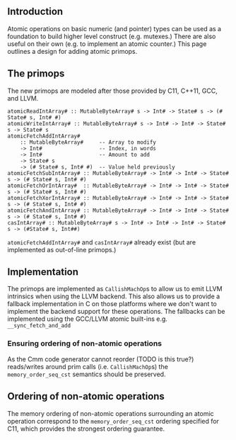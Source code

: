 ## Introduction



Atomic operations on basic numeric (and pointer) types can be used as a foundation to build higher level construct (e.g. mutexes.) There are also useful on their own (e.g. to implement an atomic counter.) This page outlines a design for adding atomic primops.


## The primops



The new primops are modeled after those provided by C11, C++11, GCC, and LLVM.


```
atomicReadIntArray# :: MutableByteArray# s -> Int# -> State# s -> (# State# s, Int# #)
atomicWriteIntArray# :: MutableByteArray# s -> Int# -> Int# -> State# s -> State# s
atomicFetchAddIntArray#
    :: MutableByteArray#     -- Array to modify
    -> Int#                  -- Index, in words
    -> Int#                  -- Amount to add
    -> State# s
    -> (# State# s, Int# #)  -- Value held previously
atomicFetchSubIntArray# :: MutableByteArray# -> Int# -> Int# -> State# s -> (# State# s, Int# #)
atomicFetchOrIntArray#  :: MutableByteArray# -> Int# -> Int# -> State# s -> (# State# s, Int# #)
atomicFetchXorIntArray# :: MutableByteArray# -> Int# -> Int# -> State# s -> (# State# s, Int# #)
atomicFetchAndIntArray# :: MutableByteArray# -> Int# -> Int# -> State# s -> (# State# s, Int# #)
casIntArray# :: MutableByteArray# s -> Int# -> Int# -> Int# -> State# s -> (#State# s, Int##)
```


`atomicFetchAddIntArray#` and `casIntArray#` already exist (but are implemented as out-of-line primops.)


## Implementation



The primops are implemented as `CallishMachOp`s to allow us to emit LLVM intrinsics when using the LLVM backend. This also allows us to provide a fallback implementation in C on those platforms where we don't want to implement the backend support for these operations. The fallbacks can be implemented using the GCC/LLVM atomic built-ins e.g. `__sync_fetch_and_add`


### Ensuring ordering of non-atomic operations



As the Cmm code generator cannot reorder (TODO is this true?) reads/writes around prim calls (i.e. `CallishMachOp`s) the `memory_order_seq_cst` semantics should be preserved.


## Ordering of non-atomic operations



The memory ordering of non-atomic operations surrounding an atomic operation correspond to the `memory_order_seq_cst` ordering specified for C11, which provides the strongest ordering guarantee.


